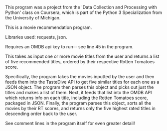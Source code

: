 This program was a project from the 'Data Collection and Processing with Python' class
on Coursera, which is part of the Python 3 Specialization from the University of Michigan.

This is a movie recommendation program. 

Libraries used: requests, json.

Requires an OMDB api key to run-- see line 45 in the program.


This takes as input one or more movie titles from the user and returns a list of 
five recommended titles, ordered by their respective Rotten Tomatoes score. 

Specifically, the program takes the movies inputted by the user and then feeds them into the
TasteDive API to get five similar titles for each one as a JSON object. 
The program then parses this object and picks out just the titles and makes a list
of them.
Next, it feeds that list into the OMDB API which returns info on each title, including the
Rotten Tomatoes score, packaged in JSON.
Finally, the program parses this object, sorts all the movies by their RT scores, and returns 
only the five highest rated titles in descending order back to the user.

See comment lines in the program itself for even greater detail!
